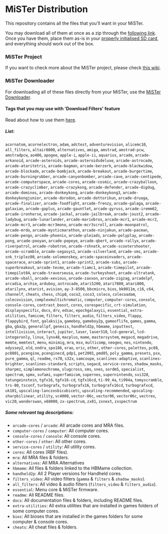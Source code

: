 # MiSTer Distribution

This repository contains all the files that you'll want in your MiSTer.

You may download all of them at once as a zip through the [following link](https://github.com/MiSTer-devel/Distribution_MiSTer/archive/refs/heads/main.zip). Once you have them, place them as-is in your [properly initialised SD card](https://github.com/MiSTer-devel/mr-fusion), and everything should work out of the box.

### MiSTer Project

If you want to check more about the MiSTer project, please check [this wiki](https://github.com/MiSTer-devel/Main_MiSTer/wiki).

### MiSTer Downloader

For downloading all of these files directly from your MiSTer, use the [MiSTer Downloader](https://github.com/MiSTer-devel/Downloader_MiSTer).

#### Tags that you may use with 'Download Filters' feature

Read about how to use them [here](https://github.com/MiSTer-devel/Downloader_MiSTer/blob/main/docs/download-filters.md).

##### List:

`acornatom`, `acornelectron`, `adam`, `adctest`, `adventurevision`, `alicemc10`, `all_filters`, `altair8800`, `alternatives`, `amiga`, `amstrad`, `amstrad-pcw`, `amstradpcw`, `ao486`, `apogee`, `apple-i`, `apple-ii`, `aquarius`, `arcade`, `arcade-arkanoid`, `arcade-asteroids`, `arcade-asteroidsdeluxe`, `arcade-astrocade`, `arcade-ataritetris`, `arcade-bagman`, `arcade-berzerk`, `arcade-blackwidow`, `arcade-blockade`, `arcade-bombjack`, `arcade-breakout`, `arcade-burgertime`, `arcade-burningrubber`, `arcade-canyonbomber`, `arcade-cave`, `arcade-centipede`, `arcade-computerspace`, `arcade-cores`, `arcade-cosmic`, `arcade-crazyballoon`, `arcade-crazyclimber`, `arcade-crazykong`, `arcade-defender`, `arcade-digdug`, `arcade-dominos`, `arcade-donkeykong`, `arcade-donkeykong3`, `arcade-donkeykongjunior`, `arcade-dorodon`, `arcade-dottorikun`, `arcade-druaga`, `arcade-finalizer`, `arcade-foodfight`, `arcade-frenzy`, `arcade-galaga`, `arcade-galaxian`, `arcade-gaplus`, `arcade-gauntlet`, `arcade-gyruss`, `arcade-iremm62`, `arcade-ironhorse`, `arcade-jackal`, `arcade-jailbreak`, `arcade-joust2`, `arcade-ladybug`, `arcade-lunarlander`, `arcade-mariobros`, `arcade-mcr1`, `arcade-mcr2`, `arcade-mcr3`, `arcade-mcr3mono`, `arcade-mcr3scroll`, `arcade-moonpatrol`, `arcade-mrdo`, `arcade-mysticmarathon`, `arcade-ninjakun`, `arcade-pacman`, `arcade-pengo`, `arcade-phoenix`, `arcade-pleiads`, `arcade-polyplay`, `arcade-pong`, `arcade-pooyan`, `arcade-popeye`, `arcade-qbert`, `arcade-rallyx`, `arcade-riverpatrol`, `arcade-robotron`, `arcade-rshnatk`, `arcade-scootershooter`, `arcade-scramble`, `arcade-segasys1`, `arcade-silverland`, `arcade-sms`, `arcade-snk_triplez80`, `arcade-solomonskey`, `arcade-spaceinvaders`, `arcade-spacerace`, `arcade-sprint1`, `arcade-sprint2`, `arcade-subs`, `arcade-superbreakout`, `arcade-tecmo`, `arcade-tiamc1`, `arcade-timepilot`, `arcade-timepilot84`, `arcade-traverseusa`, `arcade-turkeyshoot`, `arcade-ultratank`, `arcade-vball`, `arcade-xevious`, `arcade-zaxxon`, `arcade-zigzag`, `arcadelpf`, `arcadia`, `archie`, `arduboy`, `astrocade`, `atari5200`, `atari7800`, `atari800`, `atarilynx`, `atarist`, `avision`, `ay-3-8500`, `bbcmicro`, `bios`, `bk0011m`, `c16`, `c64`, `channelf`, `cheats`, `chess`, `chip8`, `coco2`, `coco3`, `coleco`, `colecoadam`, `colecovision`, `complexmultichromatic`, `computer`, `computer-cores`, `console`, `console-cores`, `contrast_boost`, `cores`, `corespecific`, `crt-simulation`, `displayspecific`, `docs`, `drv`, `edsac`, `epochgalaxyii`, `essential`, `extra-utilities`, `famicom`, `filters`, `filters_audio`, `filters_video`, `flappy`, `flappybird`, `font`, `galaksija`, `gameboy`, `gameboy2p`, `gameoflife`, `games`, `gamma`, `gba`, `gba2p`, `generallpf`, `genesis`, `handheld2p`, `hbmame`, `inputtest`, `intellivision`, `interact`, `jupiter`, `laser`, `laser310`, `lcd-general`, `lcd-integeronly`, `linux`, `lynx48`, `macplus`, `mame`, `mastersystem`, `megacd`, `megadrive`, `memte`, `memtest`, `menu`, `minimig`, `mra`, `msx`, `multicomp`, `neogeo`, `nes`, `nintendo`, `odyssey2`, `old`, `ondra_spo186`, `orao`, `oric`, `other`, `other-cores`, `palettes`, `pc88`, `pc8801`, `pcengine`, `pcenginecd`, `pdp1`, `pet2001`, `pmd85`, `poly_gamma`, `presets`, `psx`, `pure_gamma`, `ql`, `readme`, `rx78`, `s32x`, `samcoupe`, `scanlines-adaptive`, `scanlines-brighter`, `scanlines-standard`, `scripts`, `segacd`, `service-cores`, `shadow_masks`, `sharpmz`, `simplemonochrome`, `slugcross`, `sms`, `snes`, `sordm5`, `specialist`, `spectrum`, `spmx`, `sufami`, `superfamicom`, `supernes`, `supernintendo`, `svi328`, `tatungeinstein`, `tgfx16`, `tgfx16-cd`, `tgfx16cd`, `ti-99_4a`, `ti994a`, `tomyscramble`, `trs-80`, `tsconf`, `turbografx`, `turbografx16`, `turbografx16cd`, `turbografxcd`, `uk101`, `upscaling-lanczosbicubicetc`, `upscaling-recommended`, `upscaling-sharpbilinear`, `utility`, `vc4000`, `vector-06c`, `vector06`, `vector06c`, `vectrex`, `vic20`, `wonderswan`, `x68000`, `zx-spectrum`, `zx81`, `zxnext`, `zxspectrum`

##### Some relevant tag descriptions:

- `arcade-cores` / `arcade`: All arcade cores and MRA files.
- `computer-cores` / `computer`: All computer cores.
- `console-cores` / `console`: All console cores.
- `other-cores` / `other`: All other cores.
- `service-cores` / `utility`: All utility cores.
- `cores`: All cores (RBF files).
- `mra`: All MRA files & folders.
- `alternatives`: All MRA Alternatives
- `hbmame`: All files & folders linked to the HBMame collection.
- `handheld2p`: All 2 Player versions for Handheld cores.
- `filters_video`: All video filters (`gamma` & `filters` & `shadow_masks`).
- `all_filters`: All video & audio filters (`filters_video` & `filters_audio`).
- `essential`: Menu core & MiSTer firmware.
- `readme`: All README files.
- `docs`: All documentation files & folders, including README files.
- `extra-utilities`: All extra utilities that are installed in games folders of some computer cores.
- `bios`: All bioses that are installed in the games folders for some computer & console cores.
- `cheats`: All cheat files & folders.

